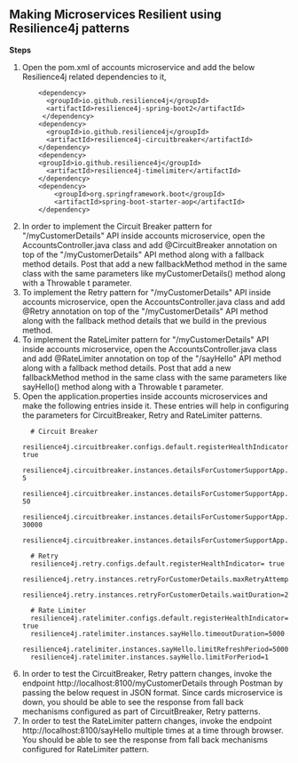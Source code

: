 ## Making Microservices Resilient using Resilience4j patterns ##
**Steps**
1. Open the pom.xml of accounts microservice and add the below Resilience4j related dependencies to it,
    ```
        <dependency>
	      <groupId>io.github.resilience4j</groupId>
	      <artifactId>resilience4j-spring-boot2</artifactId>
         </dependency>
        <dependency>
	      <groupId>io.github.resilience4j</groupId>
	      <artifactId>resilience4j-circuitbreaker</artifactId>
        </dependency>
        <dependency>
       	<groupId>io.github.resilience4j</groupId>
	      <artifactId>resilience4j-timelimiter</artifactId>
        </dependency>
        <dependency>
        	<groupId>org.springframework.boot</groupId>
        	<artifactId>spring-boot-starter-aop</artifactId>
        </dependency>
 2. In order to implement the Circuit Breaker pattern for "/myCustomerDetails" API inside accounts microservice, open the AccountsController.java class and add @CircuitBreaker annotation on top of the "/myCustomerDetails" API method along with a fallback method details. Post that add a new fallbackMethod method in the same class with the same parameters like myCustomerDetails() method along with a Throwable t parameter.
 3. To implement the Retry pattern for "/myCustomerDetails" API inside accounts microservice, open the AccountsController.java class and add @Retry annotation on top of the "/myCustomerDetails" API method along with the fallback method details that we build in the previous method.
 4. To implement the RateLimiter pattern for "/myCustomerDetails" API inside accounts microservice, open the AccountsController.java class and add @RateLimiter annotation on top of the "/sayHello" API method along with a fallback method details. Post that add a new fallbackMethod method in the same class with the same parameters like sayHello() method along with a Throwable t parameter.
 5. Open the application.properties inside accounts microservices and make the following entries inside it. These entries will help in configuring the parameters for CircuitBreaker, Retry and RateLimiter patterns.
      ``` 
        # Circuit Breaker
        resilience4j.circuitbreaker.configs.default.registerHealthIndicator= true
        resilience4j.circuitbreaker.instances.detailsForCustomerSupportApp.minimumNumberOfCalls= 5
        resilience4j.circuitbreaker.instances.detailsForCustomerSupportApp.failureRateThreshold= 50
        resilience4j.circuitbreaker.instances.detailsForCustomerSupportApp.waitDurationInOpenState= 30000
        resilience4j.circuitbreaker.instances.detailsForCustomerSupportApp.permittedNumberOfCallsInHalfOpenState=2
        
        # Retry
        resilience4j.retry.configs.default.registerHealthIndicator= true
        resilience4j.retry.instances.retryForCustomerDetails.maxRetryAttempts=3
        resilience4j.retry.instances.retryForCustomerDetails.waitDuration=2000
        
        # Rate Limiter
        resilience4j.ratelimiter.configs.default.registerHealthIndicator= true
        resilience4j.ratelimiter.instances.sayHello.timeoutDuration=5000
        resilience4j.ratelimiter.instances.sayHello.limitRefreshPeriod=5000
        resilience4j.ratelimiter.instances.sayHello.limitForPeriod=1
 6. In order to test the CircuitBreaker, Retry pattern changes, invoke the endpoint http://localhost:8100/myCustomerDetails through Postman by passing the below request in JSON format. Since cards microservice is down, you should be able to see the response from fall back mechanisms configured as part of CircuitBreaker, Retry patterns.
 7. In order to test the RateLimiter pattern changes, invoke the endpoint http://localhost:8100/sayHello multiple times at a time through browser. You should be able to see the response from fall back mechanisms configured for RateLimiter pattern.
  
